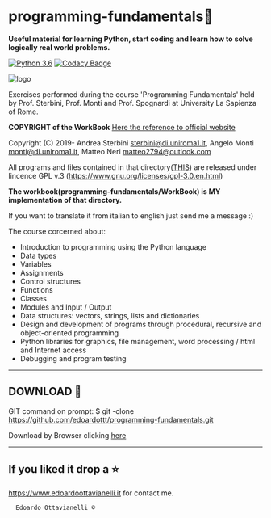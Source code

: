 # programming-fundamentals🧠

**Useful material for learning Python, start coding and learn how to solve logically real world problems.**

[![Python 3.6](https://img.shields.io/badge/python-3.6-blue.svg)](https://www.python.org/downloads/release/python-360/)
[![Codacy Badge](https://api.codacy.com/project/badge/Grade/f34580339dbb4cf7ab0daa85b6c98009)](https://www.codacy.com/manual/edoardottt/programming-fundamentals?utm_source=github.com&amp;utm_medium=referral&amp;utm_content=edoardottt/programming-fundamentals&amp;utm_campaign=Badge_Grade)

![logo](https://github.com/edoardottt/programming-fundamentals/blob/master/Images/1.png)

Exercises performed during the course 'Programming Fundamentals' held by Prof. Sterbini, Prof. Monti and Prof. Spognardi at  University La Sapienza of Rome.


**COPYRIGHT of the WorkBook** [Here the reference to official website](https://q2a.di.uniroma1.it/assets/eserciziario-python/script/)


Copyright (C) 2019- Andrea Sterbini <sterbini@di.uniroma1.it>, 
                    Angelo Monti <monti@di.uniroma1.it>, 
                    Matteo Neri <matteo2794@outlook.com>
                    

All programs and files contained in that directory([THIS](https://q2a.di.uniroma1.it/assets/eserciziario-python/script/)) are released under lincence GPL v.3 
(https://www.gnu.org/licenses/gpl-3.0.en.html)

**The workbook(programming-fundamentals/WorkBook) is MY implementation of that directory.**

If you want to translate it from italian to english just send me a message :)

The course corcerned about:

- Introduction to programming using the Python language
- Data types
- Variables
- Assignments
- Control structures
- Functions
- Classes
- Modules and Input / Output
- Data structures: vectors, strings, lists and dictionaries
- Design and development of programs through procedural, recursive and object-oriented programming
- Python libraries for graphics, file management, word processing / html and Internet access
- Debugging and program testing

-------------------------------------------------
DOWNLOAD 📡
-------------------------------------------------

GIT command on prompt: $ git -clone https://github.com/edoardottt/programming-fundamentals.git

Download by Browser clicking [here](https://github.com/edoardottt/programming-fundamentals.git)

--------------------------
If you liked it drop a :star:
--------------------------

https://www.edoardoottavianelli.it for contact me.


      Edoardo Ottavianelli ©


